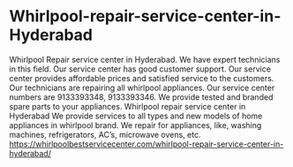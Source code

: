 # Whirlpool-repair-service-center-in-Hyderabad
  Whirlpool Repair service center in Hyderabad. We have expert technicians in this field. Our service center has good customer support. Our service center provides affordable prices and satisfied service to the customers. Our technicians are repairing all whirlpool appliances.  Our service center numbers are 9133393348, 9133393346. We provide tested and branded spare parts to your appliances. Whirlpool repair service center in Hyderabad We provide services to all types and new models of home appliances in whirlpool brand. We repair for appliances, like, washing machines, refrigerators, AC’s, microwave ovens, etc.    https://whirlpoolbestservicecenter.com/whirlpool-repair-service-center-in-hyderabad/
